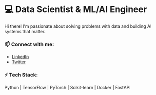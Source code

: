 # 💻 Data Scientist & ML/AI Engineer

Hi there! I'm passionate about solving problems with data and building AI systems that matter.

### 📫 Connect with me:
- [LinkedIn](https://www.linkedin.com/in/your-profile)
- [Twitter](https://twitter.com/your-handle)

### ⚡ Tech Stack:
Python | TensorFlow | PyTorch | Scikit-learn | Docker | FastAPI
